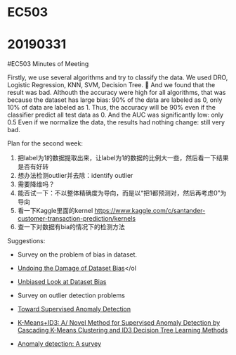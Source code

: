 # EC503

20190331
====

#EC503 Minutes of Meeting

Firstly, we use several algorithms and try to classify the data.
We used DRO, Logistic Regression, KNN, SVM, Decision Tree. 🌲 
And we found that the result was bad.
Althouth the accuracy were high for all algorithms, that was because the dataset has large bias: 90% of the data are labeled as 0, only 10% of data are labeled as 1. Thus, the accuracy will be 90% even if the classifier predict all test data as 0.
And the AUC was significantly low: only 0.5
Even if we normalize the data, the results had nothing change: still very bad.




Plan for the second week:
1. 把label为1的数据提取出来，让label为1的数据的比例大一些，然后看一下结果是否有好转
2. 想办法检测outlier并去除：identify outlier
3. 需要降维吗？
4. 能否试一下：不以整体精确度为导向，而是以“把1都预测对，然后再考虑0”为导向
5. 看一下Kaggle里面的kernel https://www.kaggle.com/c/santander-customer-transaction-prediction/kernels
6. 查一下对数据有bia的情况下的检测方法


Suggestions:

* Survey on the problem of bias in dataset.
 * <a href="http://undoingbias.csail.mit.edu">Undoing the Damage of Dataset Bias</a></ol
 * <a href="http://people.csail.mit.edu/torralba/research/bias/">Unbiased Look at Dataset Bias</a></ol>


* Survey on outlier detection problems
 * <a href="https://arxiv.org/pdf/1401.6424.pdf">Toward Supervised Anomaly Detection</a>
 * <a href="https://dl.acm.org/citation.cfm?id=1263334">K-Means+ID3: A/ Novel Method for Supervised Anomaly Detection by Cascading K-Means Clustering and ID3 Decision Tree Learning Methods</a>
 * <a href="https://dl.acm.org/citation.cfm?id=1541882">Anomaly detection: A survey</a>


